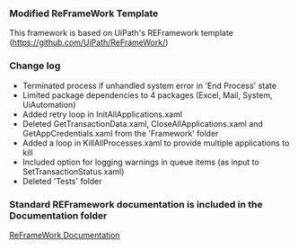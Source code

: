 ### Modified ReFrameWork Template ###
This framework is based on UiPath's REFramework template (https://github.com/UiPath/ReFrameWork/)

### Change log ###
- Terminated process if unhandled system error in 'End Process' state
- Limited package dependencies to 4 packages (Excel, Mail, System, UiAutomation)
- Added retry loop in InitAllApplications.xaml
- Deleted GetTransactionData.xaml, CloseAllApplications.xaml and GetAppCredentials.xaml from the 'Framework' folder
- Added a loop in KillAllProcesses.xaml to provide multiple applications to kill
- Included option for logging warnings in queue items (as input to SetTransactionStatus.xaml)
- Deleted 'Tests' folder
 

### Standard REFramework documentation is included in the Documentation folder ###

[ReFrameWork Documentation](https://github.com/UiPath/ReFrameWork/blob/master/Documentation/REFramework%20documentation.pdf)